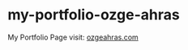 # my-portfolio-ozge-ahras
 My Portfolio Page
visit: <a href="https://ozgeahras.com" target="_blank">ozgeahras.com</a>
